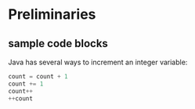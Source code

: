 # Preliminaries

## sample code blocks
Java has several ways to increment an integer variable:
```java
count = count + 1
count += 1
count++
++count
```
